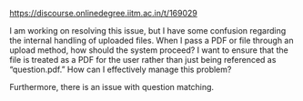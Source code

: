 https://discourse.onlinedegree.iitm.ac.in/t/169029

I am working on resolving this issue, but I have some confusion regarding the internal handling of uploaded files. When I pass a PDF or file through an upload method, how should the system proceed? I want to ensure that the file is treated as a PDF for the user rather than just being referenced as “question.pdf.” How can I effectively manage this problem?</p>
<p>Furthermore, there is an issue with question matching.